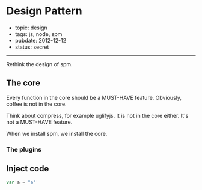 # Design Pattern

- topic: design
- tags: js, node, spm
- pubdate: 2012-12-12
- status: secret

-----------------

Rethink the design of spm.

## The core

Every function in the core should be a MUST-HAVE feature. Obviously, coffee is not in the core.

Think about compress, for example uglifyjs. It is not in the core either.
It's not a MUST-HAVE feature.

When we install spm, we install the core.

### The plugins


## Inject code

````js
var a = "a"
````
